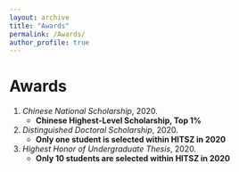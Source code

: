```yaml
---
layout: archive
title: "Awards"
permalink: /Awards/
author_profile: true
---
```


Awards
======
1. *Chinese National Scholarship*, 2020.
   - **Chinese Highest-Level Scholarship, Top 1\%**
3. *Distinguished Doctoral Scholarship*, 2020.
   - **Only one student is selected within HITSZ in 2020**
5. *Highest Honor of Undergraduate Thesis*, 2020.
   - **Only 10 students are selected within HITSZ in 2020**


  



